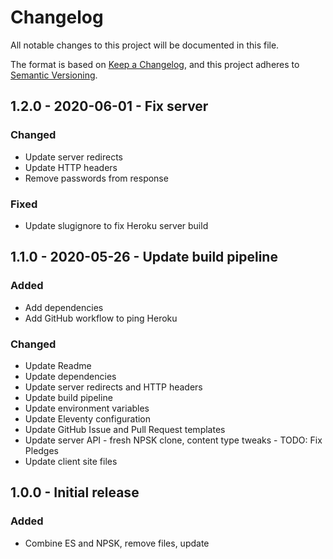 # Changelog
All notable changes to this project will be documented in this file.

The format is based on [Keep a Changelog](changelog),
and this project adheres to [Semantic Versioning](semver).

<!--
## X.X.X - XXXX-XX-XX - XXXXXX

### Added
### Changed
### Deprecated
### Removed
### Fixed
### Security
-->

## 1.2.0 - 2020-06-01 - Fix server

### Changed
- Update server redirects
- Update HTTP headers
- Remove passwords from response

### Fixed
- Update slugignore to fix Heroku server build

## 1.1.0 - 2020-05-26 - Update build pipeline

### Added
- Add dependencies
- Add GitHub workflow to ping Heroku

### Changed
- Update Readme
- Update dependencies
- Update server redirects and HTTP headers
- Update build pipeline
- Update environment variables
- Update Eleventy configuration
- Update GitHub Issue and Pull Request templates
- Update server API - fresh NPSK clone, content type tweaks - TODO: Fix Pledges
- Update client site files

## 1.0.0 - Initial release

### Added
- Combine ES and NPSK, remove files, update

[changelog]: https://keepachangelog.com/en/1.0.0/
[semver]: https://semver.org/spec/v2.0.0.html